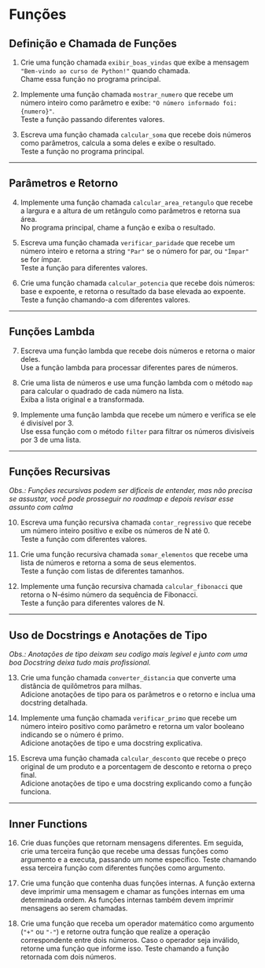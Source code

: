 # Funções

## Definição e Chamada de Funções

1. Crie uma função chamada `exibir_boas_vindas` que exibe a mensagem `"Bem-vindo ao curso de Python!"` quando chamada.  
Chame essa função no programa principal.
  
2. Implemente uma função chamada `mostrar_numero` que recebe um número inteiro como parâmetro e exibe: `"O número informado foi: {numero}"`.  
Teste a função passando diferentes valores.

3. Escreva uma função chamada `calcular_soma` que recebe dois números como parâmetros, calcula a soma deles e exibe o resultado.  
Teste a função no programa principal.

---

## Parâmetros e Retorno  

4. Implemente uma função chamada `calcular_area_retangulo` que recebe a largura e a altura de um retângulo como parâmetros e retorna sua área.  
No programa principal, chame a função e exiba o resultado.
 
5. Escreva uma função chamada `verificar_paridade` que recebe um número inteiro e retorna a string `"Par"` se o número for par, ou `"Ímpar"` se for ímpar.  
Teste a função para diferentes valores.

6. Crie uma função chamada `calcular_potencia` que recebe dois números: base e expoente, e retorna o resultado da base elevada ao expoente.  
Teste a função chamando-a com diferentes valores.

---

## Funções Lambda  

7. Escreva uma função lambda que recebe dois números e retorna o maior deles.  
Use a função lambda para processar diferentes pares de números.

8. Crie uma lista de números e use uma função lambda com o método `map` para calcular o quadrado de cada número na lista.  
Exiba a lista original e a transformada.

9. Implemente uma função lambda que recebe um número e verifica se ele é divisível por 3.  
Use essa função com o método `filter` para filtrar os números divisíveis por 3 de uma lista.

---

## Funções Recursivas 

*Obs.: Funções recursivas podem ser dificeis de entender, mas não precisa se assustar, você pode prosseguir no roadmap e depois revisar esse assunto com calma*

10. Escreva uma função recursiva chamada `contar_regressivo` que recebe um número inteiro positivo e exibe os números de N até 0.  
Teste a função com diferentes valores.
 
11. Crie uma função recursiva chamada `somar_elementos` que recebe uma lista de números e retorna a soma de seus elementos.  
Teste a função com listas de diferentes tamanhos.
 
12. Implemente uma função recursiva chamada `calcular_fibonacci` que retorna o N-ésimo número da sequência de Fibonacci.  
Teste a função para diferentes valores de N.

---

## Uso de Docstrings e Anotações de Tipo  

*Obs.: Anotações de tipo deixam seu codigo mais legivel e junto com uma boa Docstring deixa tudo mais profissional.*

13. Crie uma função chamada `converter_distancia` que converte uma distância de quilômetros para milhas.  
Adicione anotações de tipo para os parâmetros e o retorno e inclua uma docstring detalhada.
 
14. Implemente uma função chamada `verificar_primo` que recebe um número inteiro positivo como parâmetro e retorna um valor booleano indicando se o número é primo.  
Adicione anotações de tipo e uma docstring explicativa.

15. Escreva uma função chamada `calcular_desconto` que recebe o preço original de um produto e a porcentagem de desconto e retorna o preço final.  
Adicione anotações de tipo e uma docstring explicando como a função funciona.  

---

## Inner Functions

16.  Crie duas funções que retornam mensagens diferentes. Em seguida, crie uma terceira função que recebe uma dessas funções como argumento e a executa, passando um nome específico. Teste chamando essa terceira função com diferentes funções como argumento.  

17.  Crie uma função que contenha duas funções internas. A função externa deve imprimir uma mensagem e chamar as funções internas em uma determinada ordem. As funções internas também devem imprimir mensagens ao serem chamadas.  

18.  Crie uma função que receba um operador matemático como argumento (`"+"` ou `"-"`) e retorne outra função que realize a operação correspondente entre dois números. Caso o operador seja inválido, retorne uma função que informe isso. Teste chamando a função retornada com dois números.



